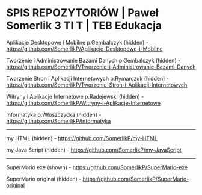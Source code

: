 # SPIS REPOZYTORIÓW | Paweł Somerlik 3 TI T | TEB Edukacja

Aplikacje Desktopowe i Mobilne p.Gembalczyk (hidden) - https://github.com/SomerlikP/Aplikacje-Desktopowe-i-Mobilne

Tworzenie i Administrowanie Bazami Danych p.Gembalczyk (hidden) - https://github.com/SomerlikP/Tworzenie-i-Administrowanie-Bazami-Danych

Tworzenie Stron i Aplikacji Internetowych p.Rymarczuk (hidden) - https://github.com/SomerlikP/Tworzenie-Stron-i-Aplikacji-Internetowych

Witryny i Aplikacje Internetowe p.Radejewski (hidden) - https://github.com/SomerlikP/Witryny-i-Aplikacje-Internetowe

Informatyka p.Włoszczycka (hidden) - https://github.com/SomerlikP/Informatyka

-------------------------------------------------------------------------------------------------------------------------------------------------------------------------

my HTML (hidden) - https://github.com/SomerlikP/my-HTML

my Java Script (hidden) - https://github.com/SomerlikP/my-JavaScript

-------------------------------------------------------------------------------------------------------------------------------------------------------------------------

SuperMario exe (shown) - https://github.com/SomerlikP/SuperMario-exe

SuperMario original (hidden) - https://github.com/SomerlikP/SuperMario-original

